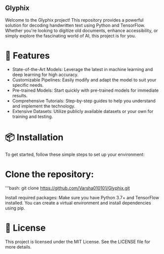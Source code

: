 ## Glyphix
Welcome to the Glyphix project! This repository provides a powerful solution for decoding handwritten text using Python and TensorFlow. Whether you're looking to digitize old documents, enhance accessibility, or simply explore the fascinating world of AI, this project is for you.


# 🚀 Features
- State-of-the-Art Models: Leverage the latest in machine learning and deep learning for high accuracy.
- Customizable Pipelines: Easily modify and adapt the model to suit your specific needs.
- Pre-trained Models: Start quickly with pre-trained models for immediate results.
- Comprehensive Tutorials: Step-by-step guides to help you understand and implement the technology.
- Extensive Datasets: Utilize publicly available datasets or your own for training and testing.

  
# 📦 Installation
To get started, follow these simple steps to set up your environment:

# Clone the repository:

'''bash:
git clone https://github.com/Varsha010101/Glyphix.git

Install required packages: Make sure you have Python 3.7+ and TensorFlow installed. You can create a virtual environment and install dependencies using pip.

# 📄 License
This project is licensed under the MIT License. See the LICENSE file for more details.

